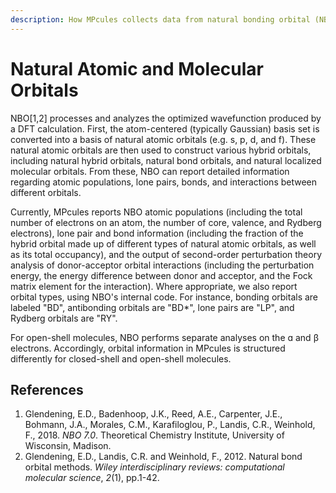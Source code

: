 ```yaml
---
description: How MPcules collects data from natural bonding orbital (NBO) analysis
---
```


# Natural Atomic and Molecular Orbitals

NBO\[1,2] processes and analyzes the optimized wavefunction produced by a DFT calculation. First, the atom-centered (typically Gaussian) basis set is converted into a basis of natural atomic orbitals (e.g. s, p, d, and f). These natural atomic orbitals are then used to construct various hybrid orbitals, including natural hybrid orbitals, natural bond orbitals, and natural localized molecular orbitals. From these, NBO can report detailed information regarding atomic populations, lone pairs, bonds, and interactions between different orbitals.

Currently, MPcules reports NBO atomic populations (including the total number of electrons on an atom, the number of core, valence, and Rydberg electrons), lone pair and bond information (including the fraction of the hybrid orbital made up of different types of natural atomic orbitals, as well as its total occupancy), and the output of second-order perturbation theory analysis of donor-acceptor orbital interactions (including the perturbation energy, the energy difference between donor and acceptor, and the Fock matrix element for the interaction). Where appropriate, we also report orbital types, using NBO's internal code. For instance, bonding orbitals are labeled "BD", antibonding orbitals are "BD\*", lone pairs are "LP", and Rydberg orbitals are "RY".

For open-shell molecules, NBO performs separate analyses on the ɑ and β electrons. Accordingly, orbital information in MPcules is structured differently for closed-shell and open-shell molecules.

## References

1. Glendening, E.D., Badenhoop, J.K., Reed, A.E., Carpenter, J.E., Bohmann, J.A., Morales, C.M., Karafiloglou, P., Landis, C.R., Weinhold, F., 2018. _NBO 7.0_. Theoretical Chemistry Institute, University of Wisconsin, Madison.
2. Glendening, E.D., Landis, C.R. and Weinhold, F., 2012. Natural bond orbital methods. _Wiley interdisciplinary reviews: computational molecular science_, _2_(1), pp.1-42.

